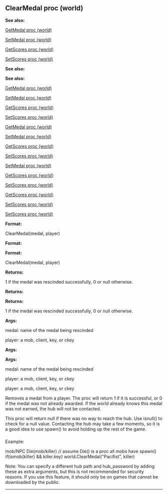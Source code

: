 

 ClearMedal proc (world)
-------------------------




**See also:** 


[GetMedal proc (world)](#/world/proc/GetMedal) 

[SetMedal proc (world)](#/world/proc/SetMedal) 

[GetScores proc (world)](#/world/proc/GetScores) 

[SetScores proc (world)](#/world/proc/SetScores) 






**See also:** 

**See also:**

[GetMedal proc (world)](#/world/proc/GetMedal) 

[SetMedal proc (world)](#/world/proc/SetMedal) 

[GetScores proc (world)](#/world/proc/GetScores) 

[SetScores proc (world)](#/world/proc/SetScores) 




[GetMedal proc (world)](#/world/proc/GetMedal)

[SetMedal proc (world)](#/world/proc/SetMedal) 

[GetScores proc (world)](#/world/proc/GetScores) 

[SetScores proc (world)](#/world/proc/SetScores) 



[SetMedal proc (world)](#/world/proc/SetMedal)

[GetScores proc (world)](#/world/proc/GetScores) 

[SetScores proc (world)](#/world/proc/SetScores) 


[GetScores proc (world)](#/world/proc/GetScores)

[SetScores proc (world)](#/world/proc/SetScores) 

[SetScores proc (world)](#/world/proc/SetScores)


**Format:** 


 ClearMedal(medal, player)
 


**Format:** 

**Format:**

 ClearMedal(medal, player)



**Returns:** 


 1 if the medal was rescinded successfully, 0 or null otherwise.
 


**Returns:** 

**Returns:**

 1 if the medal was rescinded successfully, 0 or null otherwise.



**Args:** 


 medal: name of the medal being rescinded
 
 player: a mob, client, key, or ckey
 



**Args:** 

**Args:**

 medal: name of the medal being rescinded
 
 player: a mob, client, key, or ckey
 


 player: a mob, client, key, or ckey


 Removes a medal from a player. The proc will return 1 if it is successful, or
0 if the medal was not already awarded. If the world already knows this medal was
not earned, the hub will not be contacted.




 This proc will return null if there was no way to reach the hub. Use
isnull() to check for a null value. Contacting the hub may take a few
moments, so it is a good idea to use spawn() to avoid holding up the rest of
the game.



### 
 Example:



 mob/NPC
 Die(mob/killer) // assume Die() is a proc all mobs have
 spawn()
 if(ismob(killer) && killer.key)
 world.ClearMedal("Pacifist", killer)


 Note: You can specify a different hub path and hub\_password
by adding these as extra arguments, but this is not recommended for security
reasons. If you use this feature, it should only be on games that cannot be
downloaded by the public.





---


